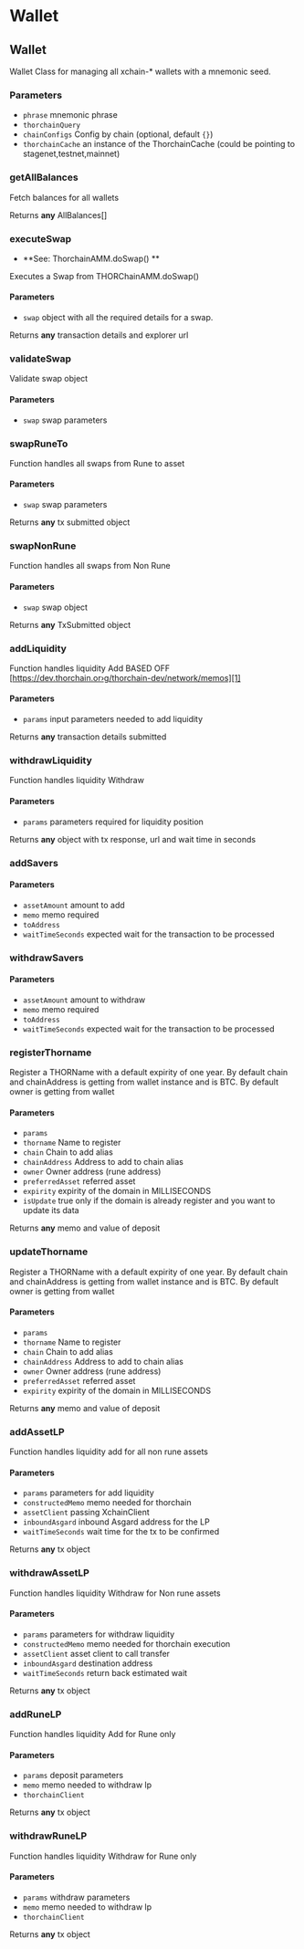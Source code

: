 # Wallet

<!-- Generated by documentation.js. Update this documentation by updating the source code. -->

## Wallet

Wallet Class for managing all xchain-\* wallets with a mnemonic seed.

### Parameters

-   `phrase`  mnemonic phrase
-   `thorchainQuery`  
-   `chainConfigs`  Config by chain (optional, default `{}`)
-   `thorchainCache`  an instance of the ThorchainCache (could be pointing to stagenet,testnet,mainnet)

### getAllBalances

Fetch balances for all wallets

Returns **any** AllBalances\[]

### executeSwap

-   **See: ThorchainAMM.doSwap()
    **

Executes a Swap from THORChainAMM.doSwap()

#### Parameters

-   `swap`  object with all the required details for a swap.

Returns **any** transaction details and explorer url

### validateSwap

Validate swap object

#### Parameters

-   `swap`  swap parameters

### swapRuneTo

Function handles all swaps from Rune to asset

#### Parameters

-   `swap`  swap parameters

Returns **any** tx submitted object

### swapNonRune

Function handles all swaps from Non Rune

#### Parameters

-   `swap`  swap object

Returns **any** TxSubmitted object

### addLiquidity

Function handles liquidity Add
BASED OFF [https://dev.thorchain.or›g/thorchain-dev/network/memos][1]

#### Parameters

-   `params`  input parameters needed to add liquidity

Returns **any** transaction details submitted

### withdrawLiquidity

Function handles liquidity Withdraw

#### Parameters

-   `params`  parameters required for liquidity position

Returns **any** object with tx response, url and wait time in seconds

### addSavers

#### Parameters

-   `assetAmount`  amount to add
-   `memo`  memo required
-   `toAddress`  
-   `waitTimeSeconds`  expected wait for the transaction to be processed

### withdrawSavers

#### Parameters

-   `assetAmount`  amount to withdraw
-   `memo`  memo required
-   `toAddress`  
-   `waitTimeSeconds`  expected wait for the transaction to be processed

### registerThorname

Register a THORName with a default expirity of one year. By default chain and chainAddress is getting from wallet instance and is BTC.
By default owner is getting from wallet

#### Parameters

-   `params`  
-   `thorname`  Name to register
-   `chain`  Chain to add alias
-   `chainAddress`  Address to add to chain alias
-   `owner`  Owner address (rune address)
-   `preferredAsset`  referred asset
-   `expirity`  expirity of the domain in MILLISECONDS
-   `isUpdate`  true only if the domain is already register and you want to update its data

Returns **any** memo and value of deposit

### updateThorname

Register a THORName with a default expirity of one year. By default chain and chainAddress is getting from wallet instance and is BTC.
By default owner is getting from wallet

#### Parameters

-   `params`  
-   `thorname`  Name to register
-   `chain`  Chain to add alias
-   `chainAddress`  Address to add to chain alias
-   `owner`  Owner address (rune address)
-   `preferredAsset`  referred asset
-   `expirity`  expirity of the domain in MILLISECONDS

Returns **any** memo and value of deposit

### addAssetLP

Function handles liquidity add for all non rune assets

#### Parameters

-   `params`  parameters for add liquidity
-   `constructedMemo`  memo needed for thorchain
-   `assetClient`  passing XchainClient
-   `inboundAsgard`  inbound Asgard address for the LP
-   `waitTimeSeconds`  wait time for the tx to be confirmed

Returns **any** tx object

### withdrawAssetLP

Function handles liquidity Withdraw for Non rune assets

#### Parameters

-   `params`  parameters for withdraw liquidity
-   `constructedMemo`  memo needed for thorchain execution
-   `assetClient`  asset client to call transfer
-   `inboundAsgard`  destination address
-   `waitTimeSeconds`  return back estimated wait

Returns **any** tx object

### addRuneLP

Function handles liquidity Add for Rune only

#### Parameters

-   `params`  deposit parameters
-   `memo`  memo needed to withdraw lp
-   `thorchainClient`  

Returns **any** tx object

### withdrawRuneLP

Function handles liquidity Withdraw for Rune only

#### Parameters

-   `params`  withdraw parameters
-   `memo`  memo needed to withdraw lp
-   `thorchainClient`  

Returns **any** tx object

[1]: https://dev.thorchain.or›g/thorchain-dev/network/memos
